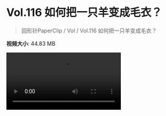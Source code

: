 # Vol.116 如何把一只羊变成毛衣？

> 回形针PaperClip / Vol / Vol.116 如何把一只羊变成毛衣？

**视频大小**: 44.83 MB

<div class="video"><video src="https://file.hsyhx.top/archive/PaperClip/Vol/116.mp4" controls preload>🤔 您的浏览器不支持 video 标签</video></div>